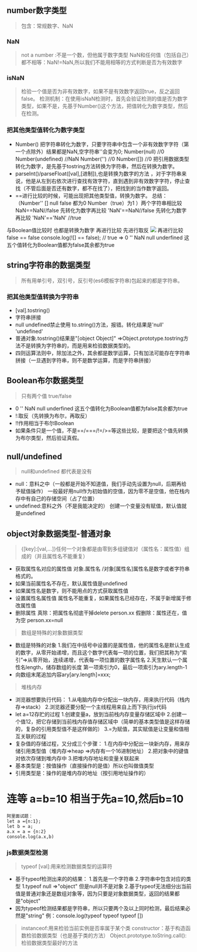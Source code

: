 ## number数字类型
> 包含：常规数字、NaN
### NaN
> not a number :不是一个数，但他属于数字类型
NaN和任何值（包括自己）都不相等：NaN!=NaN,所以我们不能用相等的方式判断是否为有效数字
### isNaN
> 检验一个值是否为非有效数字，如果不是有效数字返回true，反之返回false。
> 检测机制：在使用isNaN检测时，首先会验证检测的值是否为数字类型，如果不是，先基于Number()这个方法，把值转化为数字类型，然后在检测。
### 把其他类型值转化为数字类型
- Number()
把字符串转化为数字，只要字符串中包含一个非有效数字字符（第一个点除外）结果都是NaN,空字符串''会变为0;
Number(null)  //0
Number(undefined) //NaN
Number('')  //0
Number([])   //0
把引用数据类型转化为数字，是先基于tostring方法转换为字符串，然后在转换为数字。
- parseInt()/parseFloat([val],[进制]),也是转换为数字的方法 ，对于字符串来说，他是从左到右依次进行查找有效字符，直到遇到非有效数字字符，停止查找（不管后面是否还有数字，都不在找了），把找到的当作数字返回。
- ==进行比较的时候，可能出现把其他类型值，转换为数字。
总结：
（Number''  []  null  false   都为0  Number（true）为1 ）两个字符串相比较
NaN==NaN//false 先转化为数字再比较    'NaN'==NaN//false 先转化为数字再比较  'NaN'=='NaN' //true    

与Boolean值比较时 也都是转换为数字 再进行比较
 先进行取反 ![](false) 再进行比较 false == false
    console.log(![] == false); // true     =>    0  ''  NaN  null underfined   这五个值转化为Boolean值都为false其余都为true

## string字符串的数据类型
> 所有用单引号，双引号，反引号(es6模板字符串)包起来的都是字符串。
### 把其他类型值转换为字符串
- [val].tostring()
- 字符串拼接
- null undefined禁止使用 to.string()方法，报错。转化结果是'null'  'undefined'
- 普通对象.tostring()结果是"[object Object]"      =>Object.prototype.tostring方法不是转换为字符串的，而是用来检验数据类型的。
- 四则运算法则中，除加法之外，其余都是数学运算，只有加法可能存在字符串拼接（一旦遇到字符串，则不是数学运算，而是字符串拼接）

## Boolean布尔数据类型
> 只有两个值 true/false
- 0  ''  NaN  null underfined   这五个值转化为Boolean值都为false其余都为true 
- !:取反（先转换为布尔，再取反）
- !!作用相当于布尔Boolean
- 如果条件只是一个值，不是==/===/!=/>=等这些比较，是要把这个值先转换为布尔类型，然后验证真假。

## null/undefined
> null和undefined 都代表是没有
- null：意料之中（一般都是开始不知道值，我们手动先设置为null，后期再给予赋值操作）
一般最好用null作为初始值的空值，因为零不是空值，他在栈内存中有自己的存储空间（占了位置）
- undefined:意料之外（不是我能决定的）
创建一个变量没有赋值，默认值就是undefined
## object对象数据类型-普通对象
> {[key]:[val,...]}任何一个对象都是由零到多组键值对（属性名：属性值）组成的（并且属性名不能重复）
- 获取属性名对应的属性值 对象.属性名  /对象[属性名]属性名是数字或者字符串格式的。
- 如果当前属性名不存在，默认属性值是undefined
- 如果属性名是数字，则不能用点的方式获取属性值
- 设置属性名属性值
属性名不能重复，如果属性名已经存在，不属于新增属于修改属性值
- 删除属性 真除：把属性名彻底干掉delete person.xx  假删除：属性还在，值为空 person.xx=null  
> 数组是特殊的对象数据类型
- 数组是特殊的对象
1.我们在中括号中设置的是属性值，他的属性名是默认生成的数字，从零开始递增，而且这个数字代表每一项的位置，我们把其称为“索引”=>从零开始，连续递增，代表每一项位置的数字属性名
2.天生默认一个属性名length，储存数组的长度  第一项索引为0，最后一项索引为ary.length-1
- 向数组末尾追加内容ary[ary.length]=xxx;
> 堆栈内存
- 浏览器想要执行代码：
1.从电脑内存中分配出一块内存，用来执行代码（栈内存=>stack）
2.浏览器还要分配一个主线程用来自上而下执行js代码
- let a=12存贮的过程
1.创建变量a，放到当前栈内存变量存储区域中
2.创建一个值12，把它存储到当前栈内存值存储区域中（简单的基本类型值是这样存储的，复杂的引用类型值不是这样做的）
3.=为赋值，其实赋值是让变量和值相互关联的过程
- 复杂值的存储过程，又分成三个步骤：
1.在内存中分配出一块新内存，用来存储引用类型值（堆内存=>heap =>内存有一个16进制地址）
2.把对象中的键值对依次存储到堆内存中
3.把堆内存地址和变量关联起来
- 基本类型是：按值操作（直接操作的是值）所以也叫做值类型
- 引用类型是：操作的是堆内存的地址（按引用地址操作的）
# 连等 a=b=10   相当于先a=10,然后b=10
```
阿里面试题：
let a ={n:1};
let b = a;
a.x = a = {n:2}
console.log(a.x,b)
```

### js数据类型检测
> typeof [val]:用来检测数据类型的运算符
- 基于typeof检测出来的的结果：
1.首先是一个字符串
2.字符串中包含对应的类型
1.typeof null =>"object" 但是null并不是对象
2.基于typeof无法细分出当前值是普通对象还是数组对象等，因为只要是对象数据类型，返回的结果都是"object"
- 因为typeof检测结果都是字符串，所以只要两个及以上同时检测，最后结果必然是"string" 例：console.log(typeof typeof typeof [])

> instanceof:用来检验当前实例是否率属于某个类
> constructor：基于构造函数检验数据类型（也是基于类的方法）
> Object.prototype.toString.call():检验数据类型最好的方法 





